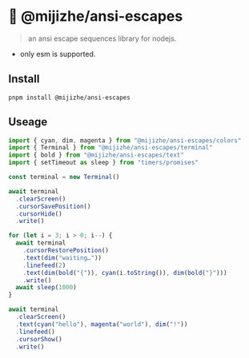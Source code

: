 # 🌈 @mijizhe/ansi-escapes

> an ansi escape sequences library for nodejs.

- only esm is supported.

## Install

```shell
pnpm install @mijizhe/ansi-escapes
```

## Useage

```typescript
import { cyan, dim, magenta } from "@mijizhe/ansi-escapes/colors"
import { Terminal } from "@mijizhe/ansi-escapes/terminal"
import { bold } from "@mijizhe/ansi-escapes/text"
import { setTimeout as sleep } from "timers/promises"

const terminal = new Terminal()

await terminal
  .clearScreen()
  .cursorSavePosition()
  .cursorHide()
  .write()

for (let i = 3; i > 0; i--) {
  await terminal
    .cursorRestorePosition()
    .text(dim("waiting…"))
    .linefeed(2)
    .text(dim(bold("{")), cyan(i.toString()), dim(bold("}")))
    .write()
  await sleep(1000)
}

await terminal
  .clearScreen()
  .text(cyan("hello"), magenta("world"), dim("!"))
  .linefeed()
  .cursorShow()
  .write()
```
